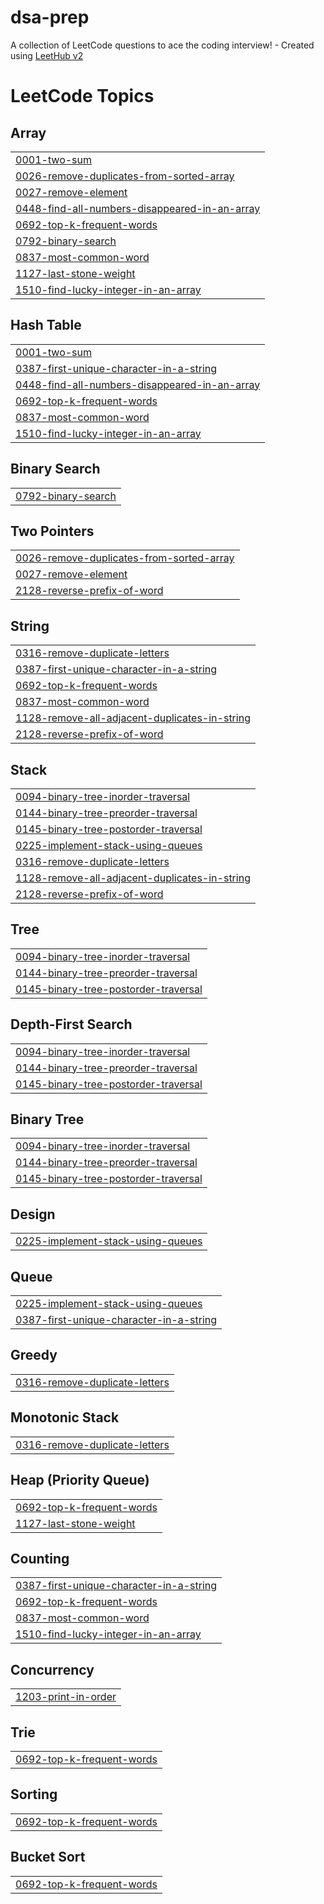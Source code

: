 # dsa-prep
A collection of LeetCode questions to ace the coding interview! - Created using [LeetHub v2](https://github.com/arunbhardwaj/LeetHub-2.0)

<!---LeetCode Topics Start-->
# LeetCode Topics
## Array
|  |
| ------- |
| [0001-two-sum](https://github.com/yadavpramod03270/dsa-prep/tree/master/0001-two-sum) |
| [0026-remove-duplicates-from-sorted-array](https://github.com/yadavpramod03270/dsa-prep/tree/master/0026-remove-duplicates-from-sorted-array) |
| [0027-remove-element](https://github.com/yadavpramod03270/dsa-prep/tree/master/0027-remove-element) |
| [0448-find-all-numbers-disappeared-in-an-array](https://github.com/yadavpramod03270/dsa-prep/tree/master/0448-find-all-numbers-disappeared-in-an-array) |
| [0692-top-k-frequent-words](https://github.com/yadavpramod03270/dsa-prep/tree/master/0692-top-k-frequent-words) |
| [0792-binary-search](https://github.com/yadavpramod03270/dsa-prep/tree/master/0792-binary-search) |
| [0837-most-common-word](https://github.com/yadavpramod03270/dsa-prep/tree/master/0837-most-common-word) |
| [1127-last-stone-weight](https://github.com/yadavpramod03270/dsa-prep/tree/master/1127-last-stone-weight) |
| [1510-find-lucky-integer-in-an-array](https://github.com/yadavpramod03270/dsa-prep/tree/master/1510-find-lucky-integer-in-an-array) |
## Hash Table
|  |
| ------- |
| [0001-two-sum](https://github.com/yadavpramod03270/dsa-prep/tree/master/0001-two-sum) |
| [0387-first-unique-character-in-a-string](https://github.com/yadavpramod03270/dsa-prep/tree/master/0387-first-unique-character-in-a-string) |
| [0448-find-all-numbers-disappeared-in-an-array](https://github.com/yadavpramod03270/dsa-prep/tree/master/0448-find-all-numbers-disappeared-in-an-array) |
| [0692-top-k-frequent-words](https://github.com/yadavpramod03270/dsa-prep/tree/master/0692-top-k-frequent-words) |
| [0837-most-common-word](https://github.com/yadavpramod03270/dsa-prep/tree/master/0837-most-common-word) |
| [1510-find-lucky-integer-in-an-array](https://github.com/yadavpramod03270/dsa-prep/tree/master/1510-find-lucky-integer-in-an-array) |
## Binary Search
|  |
| ------- |
| [0792-binary-search](https://github.com/yadavpramod03270/dsa-prep/tree/master/0792-binary-search) |
## Two Pointers
|  |
| ------- |
| [0026-remove-duplicates-from-sorted-array](https://github.com/yadavpramod03270/dsa-prep/tree/master/0026-remove-duplicates-from-sorted-array) |
| [0027-remove-element](https://github.com/yadavpramod03270/dsa-prep/tree/master/0027-remove-element) |
| [2128-reverse-prefix-of-word](https://github.com/yadavpramod03270/dsa-prep/tree/master/2128-reverse-prefix-of-word) |
## String
|  |
| ------- |
| [0316-remove-duplicate-letters](https://github.com/yadavpramod03270/dsa-prep/tree/master/0316-remove-duplicate-letters) |
| [0387-first-unique-character-in-a-string](https://github.com/yadavpramod03270/dsa-prep/tree/master/0387-first-unique-character-in-a-string) |
| [0692-top-k-frequent-words](https://github.com/yadavpramod03270/dsa-prep/tree/master/0692-top-k-frequent-words) |
| [0837-most-common-word](https://github.com/yadavpramod03270/dsa-prep/tree/master/0837-most-common-word) |
| [1128-remove-all-adjacent-duplicates-in-string](https://github.com/yadavpramod03270/dsa-prep/tree/master/1128-remove-all-adjacent-duplicates-in-string) |
| [2128-reverse-prefix-of-word](https://github.com/yadavpramod03270/dsa-prep/tree/master/2128-reverse-prefix-of-word) |
## Stack
|  |
| ------- |
| [0094-binary-tree-inorder-traversal](https://github.com/yadavpramod03270/dsa-prep/tree/master/0094-binary-tree-inorder-traversal) |
| [0144-binary-tree-preorder-traversal](https://github.com/yadavpramod03270/dsa-prep/tree/master/0144-binary-tree-preorder-traversal) |
| [0145-binary-tree-postorder-traversal](https://github.com/yadavpramod03270/dsa-prep/tree/master/0145-binary-tree-postorder-traversal) |
| [0225-implement-stack-using-queues](https://github.com/yadavpramod03270/dsa-prep/tree/master/0225-implement-stack-using-queues) |
| [0316-remove-duplicate-letters](https://github.com/yadavpramod03270/dsa-prep/tree/master/0316-remove-duplicate-letters) |
| [1128-remove-all-adjacent-duplicates-in-string](https://github.com/yadavpramod03270/dsa-prep/tree/master/1128-remove-all-adjacent-duplicates-in-string) |
| [2128-reverse-prefix-of-word](https://github.com/yadavpramod03270/dsa-prep/tree/master/2128-reverse-prefix-of-word) |
## Tree
|  |
| ------- |
| [0094-binary-tree-inorder-traversal](https://github.com/yadavpramod03270/dsa-prep/tree/master/0094-binary-tree-inorder-traversal) |
| [0144-binary-tree-preorder-traversal](https://github.com/yadavpramod03270/dsa-prep/tree/master/0144-binary-tree-preorder-traversal) |
| [0145-binary-tree-postorder-traversal](https://github.com/yadavpramod03270/dsa-prep/tree/master/0145-binary-tree-postorder-traversal) |
## Depth-First Search
|  |
| ------- |
| [0094-binary-tree-inorder-traversal](https://github.com/yadavpramod03270/dsa-prep/tree/master/0094-binary-tree-inorder-traversal) |
| [0144-binary-tree-preorder-traversal](https://github.com/yadavpramod03270/dsa-prep/tree/master/0144-binary-tree-preorder-traversal) |
| [0145-binary-tree-postorder-traversal](https://github.com/yadavpramod03270/dsa-prep/tree/master/0145-binary-tree-postorder-traversal) |
## Binary Tree
|  |
| ------- |
| [0094-binary-tree-inorder-traversal](https://github.com/yadavpramod03270/dsa-prep/tree/master/0094-binary-tree-inorder-traversal) |
| [0144-binary-tree-preorder-traversal](https://github.com/yadavpramod03270/dsa-prep/tree/master/0144-binary-tree-preorder-traversal) |
| [0145-binary-tree-postorder-traversal](https://github.com/yadavpramod03270/dsa-prep/tree/master/0145-binary-tree-postorder-traversal) |
## Design
|  |
| ------- |
| [0225-implement-stack-using-queues](https://github.com/yadavpramod03270/dsa-prep/tree/master/0225-implement-stack-using-queues) |
## Queue
|  |
| ------- |
| [0225-implement-stack-using-queues](https://github.com/yadavpramod03270/dsa-prep/tree/master/0225-implement-stack-using-queues) |
| [0387-first-unique-character-in-a-string](https://github.com/yadavpramod03270/dsa-prep/tree/master/0387-first-unique-character-in-a-string) |
## Greedy
|  |
| ------- |
| [0316-remove-duplicate-letters](https://github.com/yadavpramod03270/dsa-prep/tree/master/0316-remove-duplicate-letters) |
## Monotonic Stack
|  |
| ------- |
| [0316-remove-duplicate-letters](https://github.com/yadavpramod03270/dsa-prep/tree/master/0316-remove-duplicate-letters) |
## Heap (Priority Queue)
|  |
| ------- |
| [0692-top-k-frequent-words](https://github.com/yadavpramod03270/dsa-prep/tree/master/0692-top-k-frequent-words) |
| [1127-last-stone-weight](https://github.com/yadavpramod03270/dsa-prep/tree/master/1127-last-stone-weight) |
## Counting
|  |
| ------- |
| [0387-first-unique-character-in-a-string](https://github.com/yadavpramod03270/dsa-prep/tree/master/0387-first-unique-character-in-a-string) |
| [0692-top-k-frequent-words](https://github.com/yadavpramod03270/dsa-prep/tree/master/0692-top-k-frequent-words) |
| [0837-most-common-word](https://github.com/yadavpramod03270/dsa-prep/tree/master/0837-most-common-word) |
| [1510-find-lucky-integer-in-an-array](https://github.com/yadavpramod03270/dsa-prep/tree/master/1510-find-lucky-integer-in-an-array) |
## Concurrency
|  |
| ------- |
| [1203-print-in-order](https://github.com/yadavpramod03270/dsa-prep/tree/master/1203-print-in-order) |
## Trie
|  |
| ------- |
| [0692-top-k-frequent-words](https://github.com/yadavpramod03270/dsa-prep/tree/master/0692-top-k-frequent-words) |
## Sorting
|  |
| ------- |
| [0692-top-k-frequent-words](https://github.com/yadavpramod03270/dsa-prep/tree/master/0692-top-k-frequent-words) |
## Bucket Sort
|  |
| ------- |
| [0692-top-k-frequent-words](https://github.com/yadavpramod03270/dsa-prep/tree/master/0692-top-k-frequent-words) |
<!---LeetCode Topics End-->